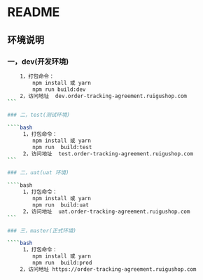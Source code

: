 # README

## 环境说明

### 一，dev(开发环境)

`````bash
    1，打包命令：
        npm install 或 yarn
        npm run build:dev
    2，访问地址  dev.order-tracking-agreement.ruigushop.com
```

### 二，test(测试环境)

````bash
     1，打包命令：
        npm install 或 yarn
        npm run  build:test
     2，访问地址  test.order-tracking-agreement.ruigushop.com
```

### 二，uat(uat 环境)

````bash
     1，打包命令：
        npm install 或 yarn
        npm run  build:uat
     2，访问地址  uat.order-tracking-agreement.ruigushop.com
```

### 三，master(正式环境)

````bash
     1，打包命令：
        npm install 或 yarn
        npm run  build:prod
    2，访问地址 https://order-tracking-agreement.ruigushop.com
`````
